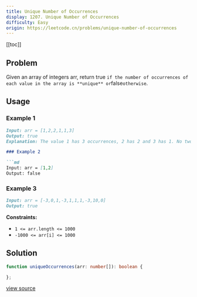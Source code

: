 ```yaml
---
title: Unique Number of Occurrences
display: 1207. Unique Number of Occurrences
difficulty: Easy
origin: https://leetcode.cn/problems/unique-number-of-occurrences
---
```


[[toc]]

## Problem

Given an array of integers arr, return true `if the number of occurrences of each value in the array is **unique** or`false`otherwise`.

## Usage

### Example 1

```md
Input: arr = [1,2,2,1,1,3]
Output: true
Explanation: The value 1 has 3 occurrences, 2 has 2 and 3 has 1. No two values have the same number of occurrences.```

### Example 2

```md
Input: arr = [1,2]
Output: false
```

### Example 3

```md
Input: arr = [-3,0,1,-3,1,1,1,-3,10,0]
Output: true
```

**Constraints:**

- <code>1 &lt;= arr.length &lt;= 1000</code>
- <code>-1000 &lt;= arr[i] &lt;= 1000</code>

## Solution

```ts
function uniqueOccurrences(arr: number[]): boolean {

};
```

[view source](https://leetcode.cn/problems/unique-number-of-occurrences)

